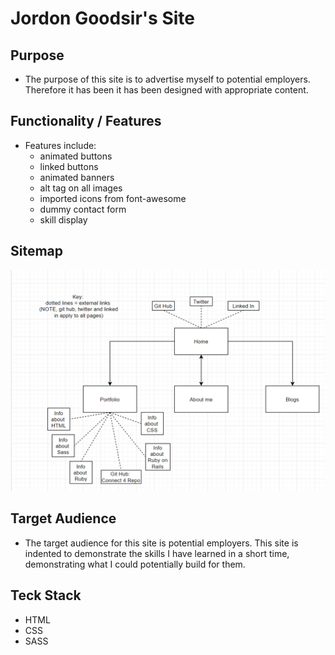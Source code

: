 # Jordon Goodsir's Site   



## Purpose

- The purpose of this site is to advertise myself to potential employers. Therefore it has been it has been designed with appropriate content. 



## Functionality / Features

- Features include: 
  - animated buttons   
  - linked buttons
  - animated banners 
  - alt tag on all images 
  - imported icons from font-awesome 
  - dummy contact form 
  - skill display 



## Sitemap

![sitemap](./docs/sitemap.PNG)





## Target Audience

- The target audience for this site is potential employers. This site is indented to demonstrate the skills I have learned in a short time, demonstrating what I could potentially build for them. 



## Teck Stack 

- HTML 
- CSS 
- SASS

